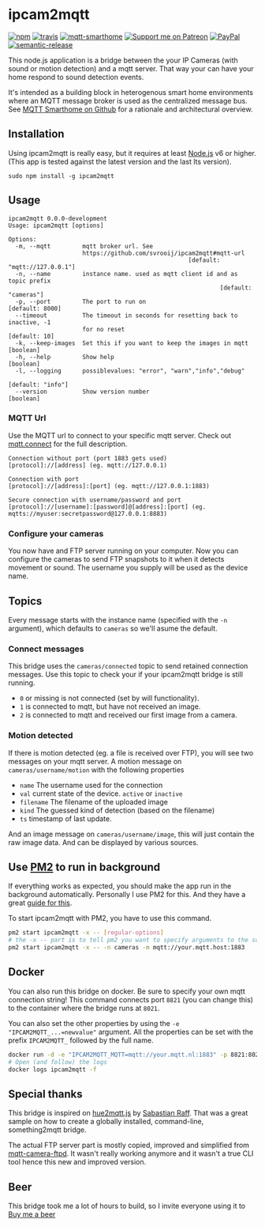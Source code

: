 # ipcam2mqtt

[![npm](https://img.shields.io/npm/v/ipcam2mqtt.svg?style=flat-square)](https://www.npmjs.com/package/ipcam2mqtt)
[![travis](https://img.shields.io/travis/svrooij/ipcam2mqtt.svg?style=flat-square)](https://travis-ci.org/svrooij/ipcam2mqtt)
[![mqtt-smarthome](https://img.shields.io/badge/mqtt-smarthome-blue.svg?style=flat-square)](https://github.com/mqtt-smarthome/mqtt-smarthome)
[![Support me on Patreon][badge_patreon]][patreon]
[![PayPal][badge_paypal_donate]][paypal-donations]
[![semantic-release](https://img.shields.io/badge/%20%20%F0%9F%93%A6%F0%9F%9A%80-semantic--release-e10079.svg?style=flat-square)](https://github.com/semantic-release/semantic-release)

This node.js application is a bridge between the your IP Cameras (with sound or motion detection) and a mqtt server. That way your can have your home respond to sound detection events.

It's intended as a building block in heterogenous smart home environments where an MQTT message broker is used as the centralized message bus. See [MQTT Smarthome on Github](https://github.com/mqtt-smarthome/mqtt-smarthome) for a rationale and architectural overview.

## Installation

Using ipcam2mqtt is really easy, but it requires at least [Node.js](https://nodejs.org/) v6 or higher. (This app is tested against the latest version and the last lts version).

`sudo npm install -g ipcam2mqtt`

## Usage

```plain
ipcam2mqtt 0.0.0-development
Usage: ipcam2mqtt [options]

Options:
  -m, --mqtt         mqtt broker url. See
                     https://github.com/svrooij/ipcam2mqtt#mqtt-url
                                                   [default: "mqtt://127.0.0.1"]
  -n, --name         instance name. used as mqtt client id and as topic prefix
                                                            [default: "cameras"]
  -p, --port         The port to run on                          [default: 8000]
  --timeout          The timeout in seconds for resetting back to inactive, -1
                     for no reset                                  [default: 10]
  -k, --keep-images  Set this if you want to keep the images in mqtt   [boolean]
  -h, --help         Show help                                         [boolean]
  -l, --logging      possiblevalues: "error", "warn","info","debug"
                                                               [default: "info"]
  --version          Show version number                               [boolean]
```

### MQTT Url

Use the MQTT url to connect to your specific mqtt server. Check out [mqtt.connect](https://github.com/mqttjs/MQTT.js#connect) for the full description.

```plain
Connection without port (port 1883 gets used)
[protocol]://[address] (eg. mqtt://127.0.0.1)

Connection with port
[protocol]://[address]:[port] (eg. mqtt://127.0.0.1:1883)

Secure connection with username/password and port
[protocol]://[username]:[password]@[address]:[port] (eg. mqtts://myuser:secretpassword@127.0.0.1:8883)
```

### Configure your cameras

You now have and FTP server running on your computer. Now you can configure the cameras to send FTP snapshots to it when it detects movement or sound. The username you supply will be used as the device name.

## Topics

Every message starts with the instance name (specified with the `-n` argument), which defaults to `cameras` so we'll asume the default.

### Connect messages

This bridge uses the `cameras/connected` topic to send retained connection messages. Use this topic to check your if your ipcam2mqtt bridge is still running.

- `0` or missing is not connected (set by will functionality).
- `1` is connected to mqtt, but have not received an image.
- `2` is connected to mqtt and received our first image from a camera.

### Motion detected

If there is motion detected (eg. a file is received over FTP), you will see two messages on your mqtt server.
A motion message on `cameras/username/motion` with the following properties

- `name` The username used for the connection
- `val` current state of the device. `active` or `inactive`
- `filename` The filename of the uploaded image
- `kind` The guessed kind of detection (based on the filename)
- `ts` timestamp of last update.

And an image message on `cameras/username/image`, this will just contain the raw image data. And can be displayed by various sources.

## Use [PM2](http://pm2.keymetrics.io) to run in background

If everything works as expected, you should make the app run in the background automatically. Personally I use PM2 for this. And they have a great [guide for this](http://pm2.keymetrics.io/docs/usage/quick-start/).

To start ipcam2mqtt with PM2, you have to use this command.

```bash
pm2 start ipcam2mqtt -x -- [regular-options]
# the -x -- part is to tell pm2 you want to specify arguments to the script. example:
pm2 start ipcam2mqtt -x -- -n cameras -m mqtt://your.mqtt.host:1883
```

## Docker

You can also run this bridge on docker. Be sure to specify your own mqtt connection string! This command connects port `8821` (you can change this) to the container where the bridge runs at `8021`.

You can also set the other properties by using the `-e "IPCAM2MQTT_...=newvalue"` argument. All the properties can be set with the prefix `IPCAM2MQTT_` followed by the full name.

```bash
docker run -d -e "IPCAM2MQTT_MQTT=mqtt://your.mqtt.nl:1883" -p 8821:8021 --name ipcam2mqtt svrooij/ipcam2mqtt:latest
# Open (and follow) the logs
docker logs ipcam2mqtt -f
```

## Special thanks

This bridge is inspired on [hue2mqtt.js](https://github.com/hobbyquaker/hue2mqtt.js) by [Sabastian Raff](https://github.com/hobbyquaker). That was a great sample on how to create a globally installed, command-line, something2mqtt bridge.

The actual FTP server part is mostly copied, improved and simplified from [mqtt-camera-ftpd](https://github.com/stjohnjohnson/mqtt-camera-ftpd/). It wasn't really working anymore and it wasn't a true CLI tool hence this new and improved version.

## Beer

This bridge took me a lot of hours to build, so I invite everyone using it to [Buy me a beer](https://svrooij.nl/buy-me-a-beer/)

[badge_paypal_donate]: https://svrooij.nl/badges/paypal_donate.svg
[badge_patreon]: https://svrooij.nl/badges/patreon.svg
[paypal-donations]: https://www.paypal.com/cgi-bin/webscr?cmd=_s-xclick&hosted_button_id=T9XFJYUSPE4SG
[patreon]: https://www.patreon.com/svrooij